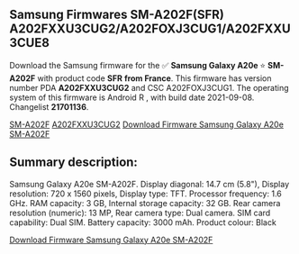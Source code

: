 <h2>Samsung Firmwares SM-A202F(SFR) A202FXXU3CUG2/A202FOXJ3CUG1/A202FXXU3CUE8</h2>
Download the Samsung firmware for the ✅ <strong>Samsung Galaxy A20e </strong> ⭐ <strong>SM-A202F</strong> with product code <strong>SFR</strong> <strong> from France</strong>. This firmware has version number PDA <strong>A202FXXU3CUG2</strong> and CSC A202FOXJ3CUG1. The operating system of this firmware is Android R , with build date 2021-09-08. Changelist <strong>21701136</strong>.


[SM-A202F](https://samfirm.shop/samsung/model/SM-A202F)
[A202FXXU3CUG2](https://samfirm.shop/samsung/pda/A202FXXU3CUG2)
[Download Firmware Samsung Galaxy A20e SM-A202F](https://samfirm.shop/samsung/firmware/453670)
<h2>Summary description:</h2>
<p>Samsung Galaxy A20e SM-A202F. Display diagonal: 14.7 cm (5.8"), Display resolution: 720 x 1560 pixels, Display type: TFT. Processor frequency: 1.6 GHz. RAM capacity: 3 GB, Internal storage capacity: 32 GB. Rear camera resolution (numeric): 13 MP, Rear camera type: Dual camera. SIM card capability: Dual SIM. Battery capacity: 3000 mAh. Product colour: Black</p>


[Download Firmware Samsung Galaxy A20e SM-A202F](https://samfirm.shop/samsung/firmware/453670)

